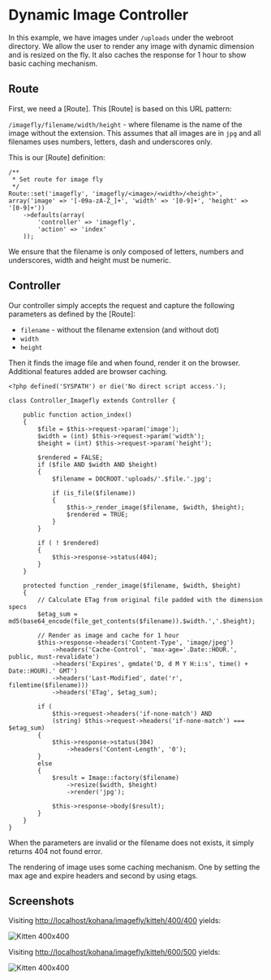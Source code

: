 # Dynamic Image Controller

In this example, we have images under `/uploads` under the webroot directory. We allow the user to render any image with dynamic dimension and is resized on the fly. It also caches the response for 1 hour to show basic caching mechanism.

## Route

First, we need a [Route]. This [Route] is based on this URL pattern:

`/imagefly/filename/width/height` - where filename is the name of the image without the extension. This assumes that all images are in `jpg` and all filenames uses numbers, letters, dash and underscores only.

This is our [Route] definition:

~~~
/**
 * Set route for image fly
 */
Route::set('imagefly', 'imagefly/<image>/<width>/<height>', array('image' => '[-09a-zA-Z_]+', 'width' => '[0-9]+', 'height' => '[0-9]+'))
	->defaults(array(
		'controller' => 'imagefly',
		'action' => 'index'
	));
~~~

We ensure that the filename is only composed of letters, numbers and underscores, width and height must be numeric.

## Controller

Our controller simply accepts the request and capture the following parameters as defined by the [Route]:

* `filename` - without the filename extension (and without dot)
* `width`
* `height`

Then it finds the image file and when found, render it on the browser. Additional features added are browser caching.

~~~
<?php defined('SYSPATH') or die('No direct script access.');

class Controller_Imagefly extends Controller {

	public function action_index()
	{
		$file = $this->request->param('image');
		$width = (int) $this->request->param('width');
		$height = (int) $this->request->param('height');
		
		$rendered = FALSE;
		if ($file AND $width AND $height)
		{
			$filename = DOCROOT.'uploads/'.$file.'.jpg';
			
			if (is_file($filename))
			{
				$this->_render_image($filename, $width, $height);
				$rendered = TRUE;
			}
		}
		
		if ( ! $rendered)
		{
			$this->response->status(404);
		}
	}
	
	protected function _render_image($filename, $width, $height)
	{
		// Calculate ETag from original file padded with the dimension specs
		$etag_sum = md5(base64_encode(file_get_contents($filename)).$width.','.$height);
		
		// Render as image and cache for 1 hour
		$this->response->headers('Content-Type', 'image/jpeg')
			->headers('Cache-Control', 'max-age='.Date::HOUR.', public, must-revalidate')
			->headers('Expires', gmdate('D, d M Y H:i:s', time() + Date::HOUR).' GMT')
			->headers('Last-Modified', date('r', filemtime($filename)))
			->headers('ETag', $etag_sum);
		
		if (
			$this->request->headers('if-none-match') AND
			(string) $this->request->headers('if-none-match') === $etag_sum)
		{
			$this->response->status(304)
				->headers('Content-Length', '0');
		}
		else
		{
			$result = Image::factory($filename)
				->resize($width, $height)
				->render('jpg');
				
			$this->response->body($result);
		}
	}
}
~~~

When the parameters are invalid or the filename does not exists, it simply returns 404 not found error.

The rendering of image uses some caching mechanism. One by setting the max age and expire headers and second by using etags.

## Screenshots

Visiting [http://localhost/kohana/imagefly/kitteh/400/400](http://localhost/kohana/imagefly/kitteh/400/400) yields:

![Kitten 400x400](dynamic-400.jpg)

Visiting [http://localhost/kohana/imagefly/kitteh/600/500](http://localhost/kohana/imagefly/kitteh/600/500) yields:

![Kitten 400x400](dynamic-600.jpg)